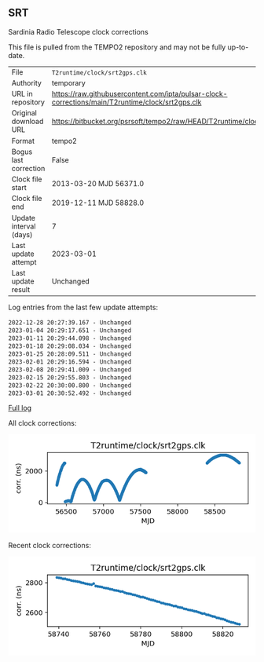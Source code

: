 
## SRT

Sardinia Radio Telescope clock corrections

This file is pulled from the TEMPO2 repository and may not be fully
up-to-date.

|     |     |
|:--- |:--- |
| File | `T2runtime/clock/srt2gps.clk` |
| Authority | temporary |
| URL in repository | <https://raw.githubusercontent.com/ipta/pulsar-clock-corrections/main/T2runtime/clock/srt2gps.clk> |
| Original download URL | <https://bitbucket.org/psrsoft/tempo2/raw/HEAD/T2runtime/clock/srt2gps.clk> |
| Format | tempo2 |
| Bogus last correction | False |
| Clock file start | 2013-03-20 MJD 56371.0 |
| Clock file end | 2019-12-11 MJD 58828.0 |
| Update interval (days) | 7 |
| Last update attempt | 2023-03-01 |
| Last update result | Unchanged |

Log entries from the last few update attempts:
```
2022-12-28 20:27:39.167 - Unchanged
2023-01-04 20:29:17.651 - Unchanged
2023-01-11 20:29:44.098 - Unchanged
2023-01-18 20:29:08.034 - Unchanged
2023-01-25 20:28:09.511 - Unchanged
2023-02-01 20:29:16.594 - Unchanged
2023-02-08 20:29:41.009 - Unchanged
2023-02-15 20:29:55.803 - Unchanged
2023-02-22 20:30:00.800 - Unchanged
2023-03-01 20:30:52.492 - Unchanged
```
[Full log](https://raw.githubusercontent.com/ipta/pulsar-clock-corrections/main/log/T2runtime/clock/srt2gps.clk.log)


All clock corrections:

![plot of all clock corrections](srt2gps.clk.png "All corrections")

Recent clock corrections:

![plot of recent clock corrections](srt2gps.clk.short.png "Recent corrections")


